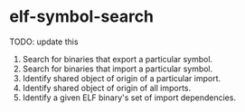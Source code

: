 # elf-symbol-search

TODO: update this

1. Search for binaries that export a particular symbol.
2. Search for binaries that import a particular symbol.
3. Identify shared object of origin of a particular import.
4. Identify shared object of origin of all imports.
5. Identify a given ELF binary's set of import dependencies. 
